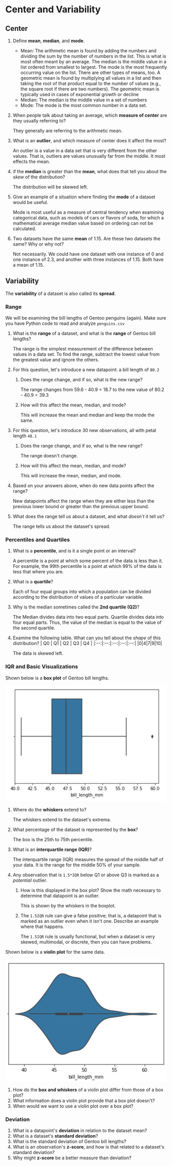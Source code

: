 # Center and Variability

## Center
1. Define **mean**, **median**, and **mode**.
   - Mean: The arithmetic mean is found by adding the numbers and dividing the sum by the number of numbers in the list. This is what is most often meant by an average. The median is the middle value in a list ordered from smallest to largest. The mode is the most frequently occurring value on the list. There are other types of means, too. A geometric mean is found by multiplying all values in a list and then taking the root of that product equal to the number of values (e.g., the square root if there are two numbers). The geometric mean is typically used in cases of exponential growth or decline
   - Median: The median is the middle value in a set of numbers
   - Mode: The mode is the most common number in a data set.

2. When people talk about taking an average, which **measure of center** are they usually referring to?

   They generally are referring to the arithmetic mean.

3. What is an **outlier**, and which measure of center does it affect the most?

   An outlier is a value in a data set that is very different from the other values. That is, outliers are values unusually far from the middle. It most effects the mean.

4. if the **median** is greater than the **mean**, what does that tell you about the _skew_ of the distribution?

    The distribution will be skewed left.

5. Give an example of a situation where finding the **mode** of a dataset would be useful.

   Mode is most useful as a measure of central tendency when examining categorical data, such as models of cars or flavors of soda, for which a mathematical average median value based on ordering can not be calculated.

6. Two datasets have the same **mean** of 1.15. Are these two datasets the same? Why or why not?

   Not necessarily. We could have one dataset with one instance of 0 and one instance of 2.3, and another with three instances of 1.15. Both have a mean of 1.15.

## Variability
The **variability** of a dataset is also called its **spread**.

### Range
We will be examining the bill lengths of Gentoo penguins (again). Make sure you have Python code to read and analyze `penguins.csv`

1. What is the **range** of a dataset, and what is the **range** of Gentoo bill lengths?

   The range is the simplest measurement of the difference between values in a data set. To find the range, subtract the lowest value from the greatest value and ignore the others.

2. For this question, let's introduce a new datapoint: a bill length of `80.2`
   1. Does the range change, and if so, what is the new range?
   
      The range changes from 59.6 - 40.9 = 18.7 to the new value of 80.2 - 40.9 = 39.3
   
   2. How will this affect the mean, median, and mode?

      This will increase the mean and median and keep the mode the same.

3. For this question, let's introduce 30 new observations, all with petal length `48.1`
   1. Does the range change, and if so, what is the new range?
   
      The range doesn't change.
   
   2. How will this affect the mean, median, and mode?

      This will increase the mean, median, and mode.

4. Based on your answers above, when do new data points affect the range?

   New datapoints affect the range when they are either less than the previous lower bound or greater than the previous upper bound.

5. What does the range tell us about a dataset, and what _doesn't_ it tell us?

   The range tells us about the dataset's spread.   

### Percentiles and Quartiles
1. What is a **percentile**, and is it a single point or an interval?

   A percentile is a point at which some percent of the data is less than it. For example, the 99th percentile is a point at which 99% of the data is less that where you are.

2. What is a **quartile**?

   Each of four equal groups into which a population can be divided according to the distribution of values of a particular variable.

3. Why is the median sometimes called the **2nd quartile (Q2)**?

   The Median divides data into two equal parts. Quartile divides data into four equal parts. Thus, the value of the median is equal to the value of the second quartile.

4. Examine the following table. What can you tell about the _shape_ of this distribution?
    | Q0 | Q1 | Q2 | Q3 | Q4 |
    |:--:|:--:|:--:|:--:|:--:|
    |0|4|7|9|10|

   The data is skewed left.

### IQR and Basic Visualizations
Shown below is a **box plot** of Gentoo bill lengths.

![Boxplot of Gentoo bill lengths](assets/img/center-and-variability-boxplot.png)

1. Where do the **whiskers** extend to?

   The whiskers extend to the dataset's extrema.

2. What percentage of the dataset is represented by the **box**?

   The box is the 25th to 75th percentile.

3. What is an **interquartile range (IQR)**?

   The interquartile range (IQR) measures the spread of the middle half of your data. It is the range for the middle 50% of your sample.

4. Any observation that is `1.5*IQR` below Q1 or above Q3 is marked as a _potential_ outlier.
   1. How is this displayed in the box plot? Show the math necessary to determine that datapoint is an outlier.
   
      This is shown by the whiskers in the boxplot.
   
   2. The `1.5IQR` rule can give a false positive; that is, a datapoint that is marked as an outlier even when it isn't one. Describe an example where that happens.

      The `1.5IQR` rule is usually functional, but when a dataset is very skewed, multimodal, or discrete, then you can have problems.

Shown below is a **violin plot** for the same data.

![Violin plot of Gentoo bill lengths](assets/img/center-and-variability-violin.png)

1. How do the **box and whiskers** of a violin plot differ from those of a box plot?
2. What information does a violin plot provide that a box plot doesn't?
3. When would we want to use a violin plot over a box plot?

### Deviation
1. What is a datapoint's **deviation** in relation to the dataset mean?
2. What is a dataset's **standard deviation**?
3. What is the standard deviation of Gentoo bill lengths?
4. What is an observation's **z-score**, and how is that related to a dataset's standard deviation?
5. Why might **z-score** be a better measure than deviation?
